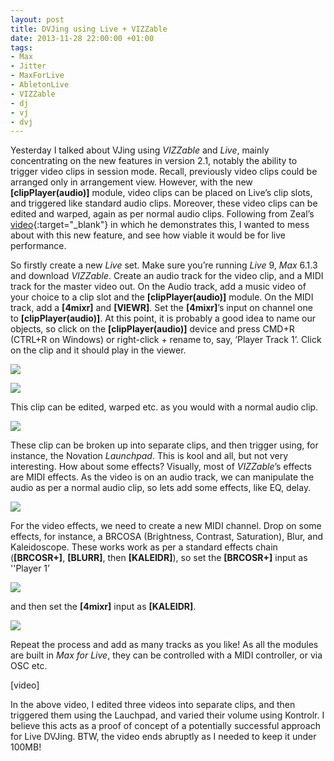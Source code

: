 ```yaml
---
layout: post
title: DVJing using Live + VIZZable
date: 2013-11-28 22:00:00 +01:00
tags:
- Max
- Jitter
- MaxForLive
- AbletonLive
- VIZZable
- dj
- vj
- dvj
---
```

Yesterday I talked about VJing using *VIZZable* and *Live*, mainly concentrating on the new features in version 2.1, notably the ability to trigger video clips in session mode. Recall, previously video clips could be arranged only in arrangement view. However, with the new **[clipPlayer(audio)]** module, video clips can be placed on Live’s clip slots, and triggered like standard audio clips. Moreover, these video clips can be edited and warped, again as per normal audio clips. Following from Zeal’s [video](https://www.youtube.com/watch?v=JA2IMKTSBeo){:target="_blank"} in which he demonstrates this, I wanted to mess about with this new feature, and see how viable it would be for live performance.

So firstly create a new *Live* set. Make sure you’re running *Live* 9, *Max* 6.1.3 and download *VIZZable*. Create an audio track for the video clip, and a MIDI track for the master video out. On the Audio track, add a music video of your choice to a clip slot and the **[clipPlayer(audio)]** module. On the MIDI track, add a **[4mixr]** and **[VIEWR]**. Set the **[4mixr]**’s input on channel one to **[clipPlayer(audio)]**. At this point, it is probably a good idea to name our objects, so click on the **[clipPlayer(audio)]** device and press CMD+R (CTRL+R on Windows) or right-click + rename to, say, ‘Player Track 1’. Click on the clip and it should play in the viewer.

![]({{site.baseurl}}/assets/images/posts/2013/13-11-28/01.png)

![]({{site.baseurl}}/assets/images/posts/2013/13-11-28/02.png)

This clip can be edited, warped etc. as you would with a normal audio clip.

![]({{site.baseurl}}/assets/images/posts/2013/13-11-28/03.png)

These clip can be broken up into separate clips, and then trigger using, for instance, the Novation *Launchpad*. This is kool and all, but not very interesting. How about some effects? Visually, most of *VIZZable*’s effects are MIDI effects. As the video is on an audio track, we can manipulate the audio as per a normal audio clip, so lets add some effects, like EQ, delay.

![]({{site.baseurl}}/assets/images/posts/2013/13-11-28/04.png)

For the video effects, we need to create a new MIDI channel. Drop on some effects, for instance, a BRCOSA (Brightness, Contrast, Saturation), Blur, and Kaleidoscope. These works work as per a standard effects chain (**[BRCOSR+]**, **[BLURR]**, then **[KALEIDR]**), so set the **[BRCOSR+]** input as ''Player 1’

![]({{site.baseurl}}/assets/images/posts/2013/13-11-28/04.png)

and then set the **[4mixr]** input as **[KALEIDR]**.

![]({{site.baseurl}}/assets/images/posts/2013/13-11-28/05.png)

Repeat the process and add as many tracks as you like! As all the modules are built in *Max for Live*, they can be controlled with a MIDI controller, or via OSC etc.

[video]

In the above video, I edited three videos into separate clips, and then triggered them using the Lauchpad, and varied their volume using Kontrolr. I believe this acts as a proof of concept of a potentially successful approach for Live DVJing. BTW, the video ends abruptly as I needed to keep it under 100MB!
